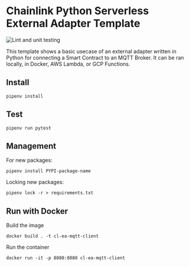 # Chainlink Python Serverless External Adapter Template

![Lint and unit testing](https://github.com/Briojas/CL-EA-MQTT-Client/workflows/Lint%20and%20unit%20testing/badge.svg)

This template shows a basic usecase of an external adapter written in Python for connecting a Smart Contract to an MQTT Broker. It can be ran locally, in Docker, AWS Lambda, or GCP Functions.

## Install

```
pipenv install
```

## Test

```
pipenv run pytest
```
## Management
For new packages:
```
pipenv install PYPI-package-name
```
Locking new packages:
```
pipenv lock -r > requirements.txt
```
## Run with Docker

Build the image

```
docker build . -t cl-ea-mqtt-client
```

Run the container

```
docker run -it -p 8080:8080 cl-ea-mqtt-client
```